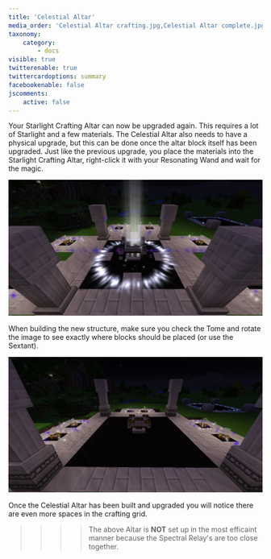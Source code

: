 ```yaml
---
title: 'Celestial Altar'
media_order: 'Celestial Altar crafting.jpg,Celestial Altar complete.jpg'
taxonomy:
    category:
        - docs
visible: true
twitterenable: true
twittercardoptions: summary
facebookenable: false
jscomments:
    active: false
---
```


Your Starlight Crafting Altar can now be upgraded again. This requires a lot of Starlight and a few materials. The Celestial Altar also needs to have a physical upgrade, but this can be done once the altar block itself has been upgraded. Just like the previous upgrade, you place the materials into the Starlight Crafting Altar, right-click it with your Resonating Wand and wait for the magic. 

![The Celestial Alter in the process of crafting](Celestial%20Altar%20crafting.jpg)

When building the new structure, make sure you check the Tome and rotate the image to see exactly where blocks should be placed (or use the Sextant).

![A completed Celestial Altar](Celestial%20Altar%20complete.jpg)

Once the Celestial Altar has been built and upgraded you will notice there are even more spaces in the crafting grid.

>>>> The above Altar is **NOT** set up in the most efficaint manner because the Spectral Relay's are too close together.
